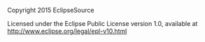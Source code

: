Copyright 2015 EclipseSource

Licensed under the Eclipse Public License version 1.0, available at   
http://www.eclipse.org/legal/epl-v10.html